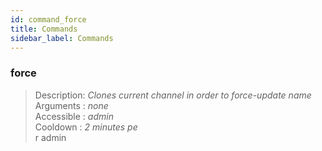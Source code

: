 ```yaml
---
id: command_force
title: Commands
sidebar_label: Commands
---
```


### force            

> Description: _Clones current channel in order to force-update name_
> Arguments  : _none_   <br>
> Accessible : _admin_<br>
> Cooldown   : _2 minutes pe_<br>r admin